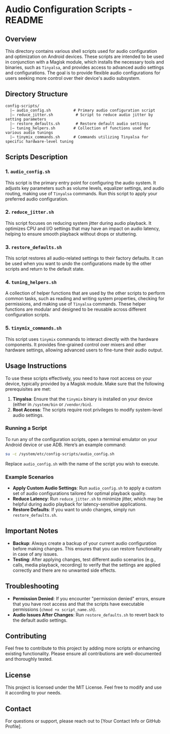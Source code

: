 # Audio Configuration Scripts - README

## Overview

This directory contains various shell scripts used for audio configuration and optimization on Android devices. These scripts are intended to be used in conjunction with a Magisk module, which installs the necessary tools and binaries, such as `Tinyalsa`, and provides access to advanced audio settings and configurations. The goal is to provide flexible audio configurations for users seeking more control over their device's audio subsystem.

## Directory Structure

```
config-scripts/
  |— audio_config.sh          # Primary audio configuration script
  |— reduce_jitter.sh          # Script to reduce audio jitter by setting parameters
  |— restore_defaults.sh       # Restore default audio settings
  |— tuning_helpers.sh        # Collection of functions used for various audio tunings
  |— tinymix_commands.sh      # Commands utilizing Tinyalsa for specific hardware-level tuning
```

## Scripts Description

### 1. `audio_config.sh`
This script is the primary entry point for configuring the audio system. It adjusts key parameters such as volume levels, equalizer settings, and audio routing, making use of `Tinyalsa` commands. Run this script to apply your preferred audio configuration.

### 2. `reduce_jitter.sh`
This script focuses on reducing system jitter during audio playback. It optimizes CPU and I/O settings that may have an impact on audio latency, helping to ensure smooth playback without drops or stuttering.

### 3. `restore_defaults.sh`
This script restores all audio-related settings to their factory defaults. It can be used when you want to undo the configurations made by the other scripts and return to the default state.

### 4. `tuning_helpers.sh`
A collection of helper functions that are used by the other scripts to perform common tasks, such as reading and writing system properties, checking for permissions, and making use of `Tinyalsa` commands. These helper functions are modular and designed to be reusable across different configuration scripts.

### 5. `tinymix_commands.sh`
This script uses `tinymix` commands to interact directly with the hardware components. It provides fine-grained control over mixers and other hardware settings, allowing advanced users to fine-tune their audio output.

## Usage Instructions

To use these scripts effectively, you need to have root access on your device, typically provided by a Magisk module. Make sure that the following prerequisites are met:

1. **Tinyalsa**: Ensure that the `tinymix` binary is installed on your device (either in `/system/bin` or `/vendor/bin`).
2. **Root Access**: The scripts require root privileges to modify system-level audio settings.

### Running a Script
To run any of the configuration scripts, open a terminal emulator on your Android device or use ADB. Here’s an example command:

```sh
su -c /system/etc/config-scripts/audio_config.sh
```

Replace `audio_config.sh` with the name of the script you wish to execute.

### Example Scenarios
- **Apply Custom Audio Settings**: Run `audio_config.sh` to apply a custom set of audio configurations tailored for optimal playback quality.
- **Reduce Latency**: Run `reduce_jitter.sh` to minimize jitter, which may be helpful during audio playback for latency-sensitive applications.
- **Restore Defaults**: If you want to undo changes, simply run `restore_defaults.sh`.

## Important Notes
- **Backup**: Always create a backup of your current audio configuration before making changes. This ensures that you can restore functionality in case of any issues.
- **Testing**: After applying changes, test different audio scenarios (e.g., calls, media playback, recording) to verify that the settings are applied correctly and there are no unwanted side effects.

## Troubleshooting
- **Permission Denied**: If you encounter "permission denied" errors, ensure that you have root access and that the scripts have executable permissions (`chmod +x script_name.sh`).
- **Audio Issues After Changes**: Run `restore_defaults.sh` to revert back to the default audio settings.

## Contributing
Feel free to contribute to this project by adding more scripts or enhancing existing functionality. Please ensure all contributions are well-documented and thoroughly tested.

## License
This project is licensed under the MIT License. Feel free to modify and use it according to your needs.

## Contact
For questions or support, please reach out to [Your Contact Info or GitHub Profile].

